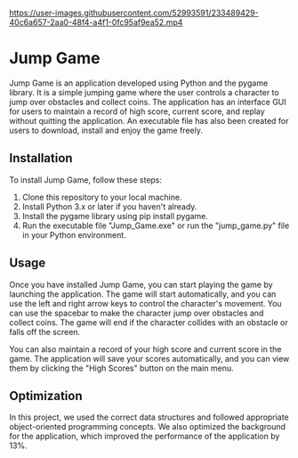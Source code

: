 
https://user-images.githubusercontent.com/52993591/233489429-40c6a657-2aa0-48f4-a4f1-0fc95af9ea52.mp4



# Jump Game

Jump Game is an application developed using Python and the pygame library. It is a simple jumping game where the user controls a character to jump over obstacles and collect coins. The application has an interface GUI for users to maintain a record of high score, current score, and replay without quitting the application. An executable file has also been created for users to download, install and enjoy the game freely.

## Installation 

To install Jump Game, follow these steps:

1. Clone this repository to your local machine.
2. Install Python 3.x or later if you haven't already.
3. Install the pygame library using pip install pygame.
4. Run the executable file "Jump_Game.exe" or run the "jump_game.py" file in your Python environment.

## Usage

Once you have installed Jump Game, you can start playing the game by launching the application. The game will start automatically, and you can use the left and right arrow keys to control the character's movement. You can use the spacebar to make the character jump over obstacles and collect coins. The game will end if the character collides with an obstacle or falls off the screen.

You can also maintain a record of your high score and current score in the game. The application will save your scores automatically, and you can view them by clicking the "High Scores" button on the main menu.

## Optimization 

In this project, we used the correct data structures and followed appropriate object-oriented programming concepts. We also optimized the background for the application, which improved the performance of the application by 13%.



